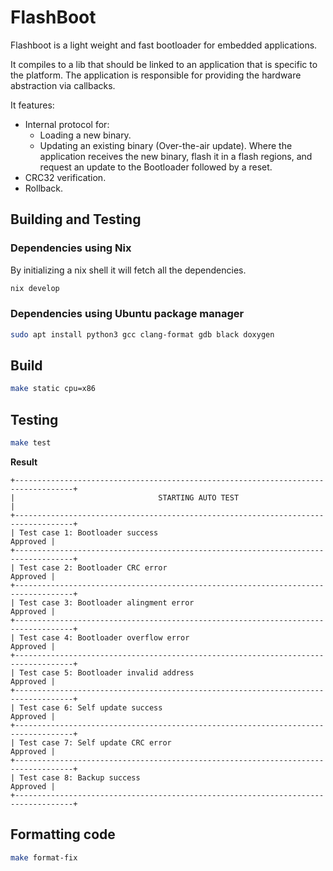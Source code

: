 # FlashBoot 
Flashboot is a light weight and fast bootloader for embedded applications.

It compiles to a lib that should be linked to an application that is specific to the platform. The application is responsible for providing the hardware abstraction via callbacks.

It features:
 - Internal protocol for:
    - Loading a new binary.
    - Updating an existing binary (Over-the-air update). Where the application receives the new binary, flash it in a flash regions, and request an update to the Bootloader followed by a reset.
- CRC32 verification.
- Rollback.

## Building and Testing
### Dependencies using Nix
By initializing a nix shell it will fetch all the dependencies.
```sh
nix develop
```
### Dependencies using Ubuntu package manager
```sh
sudo apt install python3 gcc clang-format gdb black doxygen
```

## Build
```sh 
make static cpu=x86
```

## Testing
```sh 
make test
```
**Result**
```console
+-----------------------------------------------------------------------------------+
|                                STARTING AUTO TEST                                 |
+-----------------------------------------------------------------------------------+
| Test case 1: Bootloader success                                          Approved |
+-----------------------------------------------------------------------------------+
| Test case 2: Bootloader CRC error                                        Approved |
+-----------------------------------------------------------------------------------+
| Test case 3: Bootloader alingment error                                  Approved |
+-----------------------------------------------------------------------------------+
| Test case 4: Bootloader overflow error                                   Approved |
+-----------------------------------------------------------------------------------+
| Test case 5: Bootloader invalid address                                  Approved |
+-----------------------------------------------------------------------------------+
| Test case 6: Self update success                                         Approved |
+-----------------------------------------------------------------------------------+
| Test case 7: Self update CRC error                                       Approved |
+-----------------------------------------------------------------------------------+
| Test case 8: Backup success                                              Approved |
+-----------------------------------------------------------------------------------+
```

## Formatting code
```sh
make format-fix
```
